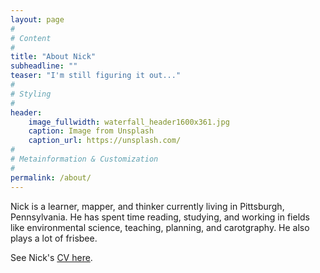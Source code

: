 ```yaml
---
layout: page
#
# Content
#
title: "About Nick"
subheadline: ""
teaser: "I'm still figuring it out..."
#
# Styling
#
header:
    image_fullwidth: waterfall_header1600x361.jpg
    caption: Image from Unsplash
    caption_url: https://unsplash.com/
#
# Metainformation & Customization
#
permalink: /about/
---
```

Nick is a learner, mapper, and thinker currently living in Pittsburgh, Pennsylvania. He has spent time reading, studying, and working in fields like environmental science, teaching, planning, and carotgraphy. He also plays a lot of frisbee.

See Nick's [CV here](http://www.nickwilgruber.com/cv/).
